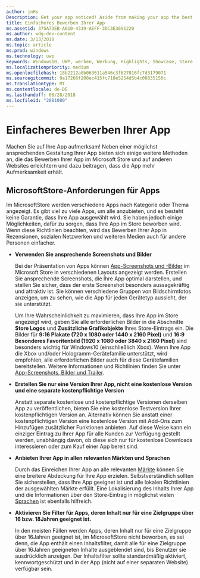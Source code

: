 ```yaml
---
author: jnHs
Description: Get your app noticed! Aside from making your app the best it can be, there are things you can do that make it easy for the Microsoft Store and other sites to showcase your app and help it get more attention.
title: Einfacheres Bewerben Ihrer App
ms.assetid: 375A73EB-A010-4319-AEFF-3DC3E3691220
ms.author: wdg-dev-content
ms.date: 3/13/2018
ms.topic: article
ms.prod: windows
ms.technology: uwp
keywords: Windows10, UWP, werben, Werbung, Highlights, Showcase, Store
ms.localizationpriority: medium
ms.openlocfilehash: 18b2212a0b063611a546c3f627016fc7d3179071
ms.sourcegitcommit: 9a17266f208ec415fc718e5254d5b4c08835150c
ms.translationtype: MT
ms.contentlocale: de-DE
ms.lasthandoff: 08/28/2018
ms.locfileid: "2881080"
---
```

# <a name="make-your-app-easier-to-promote"></a>Einfacheres Bewerben Ihrer App


Machen Sie auf Ihre App aufmerksam! Neben einer möglichst ansprechenden Gestaltung Ihrer App bieten sich einige weitere Methoden an, die das Bewerben Ihrer App im Microsoft Store und auf anderen Websites erleichtern und dazu beitragen, dass die App mehr Aufmerksamkeit erhält.


## <a name="microsoft-store-requirements-for-featured-apps"></a>MicrosoftStore-Anforderungen für Apps

Im MicrosoftStore werden verschiedene Apps nach Kategorie oder Thema angezeigt. Es gibt viel zu viele Apps, um alle anzubieten, und es besteht keine Garantie, dass Ihre App ausgewählt wird. Sie haben jedoch einige Möglichkeiten, dafür zu sorgen, dass Ihre App im Store beworben wird. Wenn diese Richtlinien beachten, wird das Bewerben Ihrer App in Rezensionen, sozialen Netzwerken und weiteren Medien auch für andere Personen einfacher.

-   **Verwenden Sie ansprechende Screenshots und Bilder**

    Bei der Präsentation von Apps können [App-Screenshots und -Bilder](app-screenshots-and-images.md) im Microsoft Store in verschiedenen Layouts angezeigt werden. Erstellen Sie ansprechende Screenshots, die Ihre App optimal darstellen, und stellen Sie sicher, dass der erste Screenshot besonders aussagekräftig und attraktiv ist. Sie können verschiedene Gruppen von Bildschirmfotos anzeigen, um zu sehen, wie die App für jeden Gerätetyp aussieht, der sie unterstützt.

    Um Ihre Wahrscheinlichkeit zu maximieren, dass Ihre App im Store angezeigt wird, geben Sie alle erforderlichen Bilder in die Abschnitte **Store Logos** und **Zusätzliche Grafikobjekte** Ihres Store-Eintrags ein. Die Bilder für **9:16 Plakate (720 x 1080 oder 1440 x 2160 Pixel)** und **16:9 Besonderes Favoritenbild (1920 x 1080 oder 3840 x 2160 Pixel)** sind besonders wichtig für Windows10 (einschließlich Xbox). Wenn Ihre App die Xbox und/oder Hologramm-Gerätefamilie unterstützt, wird empfohlen, alle erforderlichen Bilder auch für diese Gerätefamilien bereitstellen. Weitere Informationen und Richtlinien finden Sie unter [App-Screenshots, Bilder und Trailer](app-screenshots-and-images.md).

-   **Erstellen Sie nur eine Version Ihrer App, nicht eine kostenlose Version und eine separate kostenpflichtige Version**

    Anstatt separate kostenlose und kostenpflichtige Versionen derselben App zu veröffentlichen, bieten Sie eine kostenlose Testversion Ihrer kostenpflichtigen Version an. Alternativ können Sie anstatt einer kostenpflichtigen Version eine kostenlose Version mit Add-Ons zum Hinzufügen zusätzlicher Funktionen anbieten. Auf diese Weise kann ein einziger Eintrag zu Ihrer App für alle Kunden zur Verfügung gestellt werden, unabhängig davon, ob diese sich nur für kostenlose Downloads interessieren oder zum Kauf einer App bereit sind.

-   **Anbieten Ihrer App in allen relevanten Märkten und Sprachen**

    Durch das Einreichen Ihrer App an alle relevanten [Märkte](define-pricing-and-market-selection.md) können Sie eine breitere Abdeckung für Ihre App erzielen. Selbstverständlich sollten Sie sicherstellen, dass Ihre App geeignet ist und alle lokalen Richtlinien der ausgewählten Märkte erfüllt. Eine Lokalisierung des Inhalts Ihrer App und die Informationen über den Store-Eintrag in möglichst vielen [Sprachen](supported-languages.md) ist ebenfalls hilfreich.

-   **Aktivieren Sie Filter für Apps, deren Inhalt nur für eine Zielgruppe über 16 bzw. 18Jahren geeignet ist.**

    In den meisten Fällen werden Apps, deren Inhalt nur für eine Zielgruppe über 16Jahren geeignet ist, im MicrosoftStore nicht beworben, es sei denn, die App enthält einen Inhaltsfilter, damit alle für eine Zielgruppe über 16Jahren geeigneten Inhalte ausgeblendet sind, bis Benutzer sie ausdrücklich anzeigen. Der Inhaltsfilter sollte standardmäßig aktiviert, kennwortgeschützt und in der App (nicht auf einer separaten Website) verfügbar sein.



 




